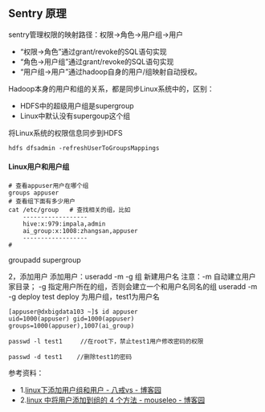 ## Sentry 原理

sentry管理权限的映射路径：权限->角色->用户组->用户
- “权限->角色”通过grant/revoke的SQL语句实现
- “角色->用户组”通过grant/revoke的SQL语句实现
- “用户组->用户”通过hadoop自身的用户/组映射自动授权。

Hadoop本身的用户和组的关系，都是同步Linux系统中的，区别：
- HDFS中的超级用户组是supergroup
- Linux中默认没有supergoup这个组


将Linux系统的权限信息同步到HDFS
```
hdfs dfsadmin -refreshUserToGroupsMappings
```

#### Linux用户和用户组
```
# 查看appuser用户在哪个组
groups appuser
# 查看组下面有多少用户
cat /etc/group   # 查找相关的组，比如
    ------------------
    hive:x:979:impala,admin
    ai_group:x:1008:zhangsan,appuser
    ------------------
# 
```


groupadd supergroup


2，添加用户 添加用户：useradd -m -g 组 新建用户名 注意：-m 自动建立用户家目录； -g 指定用户所在的组，否则会建立一个和用户名同名的组 useradd -m -g deploy test deploy 为用户组，test1为用户名

```
[appuser@dxbigdata103 ~]$ id appuser
uid=1000(appuser) gid=1000(appuser) groups=1000(appuser),1007(ai_group)

passwd -l test1     //在root下，禁止test1用户修改密码的权限

passwd -d test1    //删除test1的密码
```






参考资料：
- 1.[linux下添加用户组和用户 - 八戒vs - 博客园](https://www.cnblogs.com/stronger-xsw/p/13652540.html)
- 2.[linux 中将用户添加到组的 4 个方法 - mouseleo - 博客园](https://www.cnblogs.com/mouseleo/p/11867107.html)
